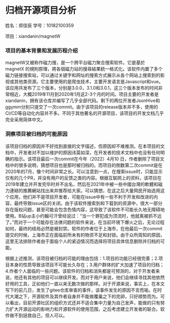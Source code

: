 # 归档开源项目分析

姓名：郑佳辰  学号：10182100359

项目：xiandanin/magnetW

### 项目的基本背景和发展历程介绍 

magnetW又被称作磁力搜，是一个跨平台磁力聚合搜索软件。它是基於 magnetX 的規則原理，將各個磁力站的搜尋結果統一格式化。该软件内置了多个磁力链接搜索站，可以通过关键字和网址的搜索方式展示从各个网站上搜索到的影视或其他类资源。它主要使用的是爬虫技术，主要开发语言是Javascript和vue。该应用共发布了三个版本，分别是3.0.0，3.1.0和3.0.1，这三个版本发布的时间非常相近，大概2019年11月到2020年1月这2-3个月的时间。项目主要的开发者是xiandanin，拥有该仓库并编写了几乎全部代码。剩下的两位开发者JsonHive和ggymm分别只提交了一次commit。由于该项目的release版本并不多，使用的CI/CD等自动化内容并不多。不同于其他著名的开源项目，该项目的开发文档几乎完全采用简体中文。

### 洞察项目被归档的可能原因

该项目归档的原因并不好找到直接的文字描述，但原因却不难推测。在本项目的文档中，开发者对不加以维护的原因讳莫如深，在开发者的技术文档中也没有任何明确的指示。该项目最后一次commit在今年（2022）4月10 日，作者删除了项目文档中的很多说明，猜想项目也是那时被归档的。而项目的倒数第二次commit是在2020年的7月，像个时间非常之长。可以注意到一点，在搜索issue时，只能显示仅有的几个PR，并没有用户的反馈之类的内容。根据互联网上的资料，该项目在2019年建立并开发完毕时并不出名，然后在2021年中被一些中國台灣的軟體和磁力連結的推薦網站找出来并推荐给大家。可以猜想，在这之后大量网民开始选用这个应用，他们并不是项目开发者，可能在issue中有一些不利于开发和改进的内容，最终导致issue区的关闭。由于该软件搜索到和下载到的资源中，很大一部分存在版权问题，甚至可能会包含色情内容，这导致了该软件不可能长久地无障碍地使用。B站up主小约翰可汗曾经说过：“当一个罪犯成为顶流时，他就离被抓不远了。”而对于一个可能存在法律问题的软件来说，在当前环境下爆火之后，无论过程如何，最终的结局必然是被封禁。软件的作者位于上海市，在他最后一次commit提交的时候，上海市正在面临前所未有的物资不足和封锁。由于众所周知的原因，这里无法排除作者由于面临个人的紧迫情况而选择将项目具体信息删除并归档的可能。

根据上述推测，该项目被归档的可能的理由包括：1.项目的功能已经很完善；2.项目本身的性质导致该项目不可能长久存在；3.用户群体的扩大加速了项目的归档；4.作者个人面临的一些问题。该软件的归档和消失都是可预测的，对于开发者来说，他还有其他的项目可以继续开发。而对于用户来说，他们会继续寻找其他依然好用的工具，正如他们一直以来无数次做的那样。对于开源来说，事实上，在本文写下的前几日，发生了gitee仓库审查的事件，该事件发生的原因不言而喻。在时代大潮之下，开源软件及其作者自身并不能做覆巢之下的完卵，只好顺势而为。可以看出，目前开源社区的组织方式还并不适合集中力量为自己发声，能做的只有努力扩大开源运动的影响力和开源软件的使用范围，之后考虑建立开发者的联合。软件做不到拯救自己，但人可以。